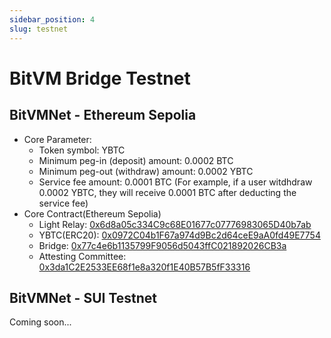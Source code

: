 ```yaml
---
sidebar_position: 4
slug: testnet
---
```


# BitVM Bridge Testnet

## BitVMNet - Ethereum Sepolia

- Core Parameter:
    - Token symbol: YBTC
    - Minimum peg-in (deposit) amount: 0.0002 BTC
    - Minimum peg-out (withdraw) amount: 0.0002 YBTC
    - Service fee amount: 0.0001 BTC (For example, if a user witdhdraw 0.0002 YBTC, they will receive 0.0001 BTC after deducting the service fee)
- Core Contract(Ethereum Sepolia)
    - Light Relay: [0x6d8a05c334C9c68E01677c07776983065D40b7ab](https://sepolia.etherscan.io/address/0x6d8a05c334C9c68E01677c07776983065D40b7ab)
    - YBTC(ERC20): [0x0972C04b1F67a974d9Bc2d64ceE9aA0fd49E7754](https://sepolia.etherscan.io/address/0x0972C04b1F67a974d9Bc2d64ceE9aA0fd49E7754)
    - Bridge: [0x77c4e6b1135799F9056d5043ffC021892026CB3a](https://sepolia.etherscan.io/address/0x77c4e6b1135799F9056d5043ffC021892026CB3a)
    - Attesting Committee: [0x3da1C2E2533EE68f1e8a320f1E40B57B5fF33316](https://sepolia.etherscan.io/address/0x3da1C2E2533EE68f1e8a320f1E40B57B5fF33316)

## BitVMNet - SUI Testnet

Coming soon...
